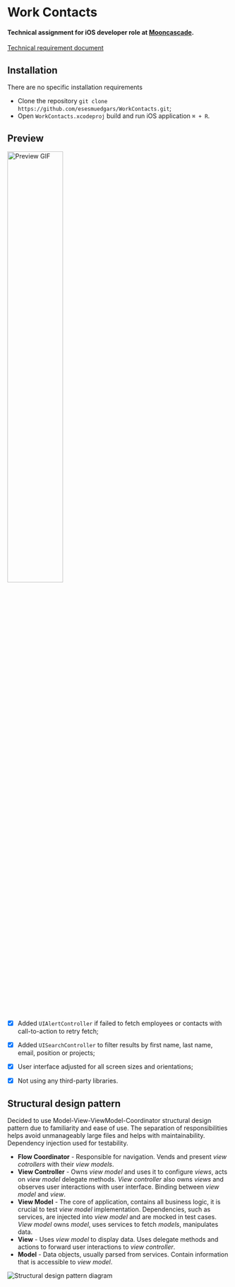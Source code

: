 # Work Contacts

#### Technical assignment for iOS developer role at [Mooncascade](https://mooncascade.com/).
[Technical requirement document](https://github.com/esesmuedgars/WorkContacts/blob/master/RequirementsDocument.md)

## Installation

There are no specific installation requirements
- Clone the repository `git clone https://github.com/esesmuedgars/WorkContacts.git`;
- Open `WorkContacts.xcodeproj` build and run iOS application `⌘ + R`.

## Preview

<img alt="Preview GIF" src="https://github.com/esesmuedgars/WorkContacts/blob/assets/preview.gif" width="50%" />

- [X] Added `UIAlertController` if failed to fetch employees or contacts with call-to-action to retry fetch;
- [X] Added `UISearchController` to filter results by first name, last name, email, position or projects;
- [X] User interface adjusted for all screen sizes and orientations;
- [X] Not using any third-party libraries.


## Structural design pattern

Decided to use Model-View-ViewModel-Coordinator structural design pattern due to familiarity and ease of use. The separation of responsibilities helps avoid unmanageably large files and helps with maintainability. Dependency injection used for testability.

- **Flow Coordinator** - Responsible for navigation. Vends and present _view cotrollers_ with their _view models_.
- **View Controller** - Owns _view model_ and uses it to configure _views_, acts on _view model_ delegate methods. _View controller_ also owns _views_ and observes user interactions with user interface. Binding between _view model_ and _view_.
- **View Model** - The core of application, contains all business logic, it is crucial to test _view model_ implementation. Dependencies, such as services, are injected into _view model_ and are mocked in test cases. _View model_ owns _model_, uses services to fetch _models_, manipulates data.
- **View** - Uses _view model_ to display data. Uses delegate methods and actions to forward user interactions to _view controller_.
- **Model** - Data objects, usually parsed from services. Contain information that is accessible to _view model_.

<img alt="Structural design pattern diagram" src="https://github.com/esesmuedgars/WorkContacts/blob/assets/design.png" />
